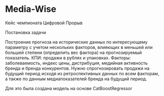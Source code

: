# Media-Wise

Кейс чемпионата Цифровой Прорыв

Постановка задачи

Построение прогноза на исторических данных по интересующему параметру с учетом нескольких
факторов, влияющих в меньшей или большей степени (определить вес фактора) на прогнозируемый
показатель. КПИ: продажи в рублях и упаковках.
Факторы: заболеваемость, индекс цены, дистрибуция, медийная активность бренда и бренда
конкурентов.
Нужно спрогнозировать продажи на будущий период исходя из ретроспективных данных по всем
факторам, а также по данным медиапоказателей бренда на будущий период.

Для это была создана модель на основе CatBoostRegressor
